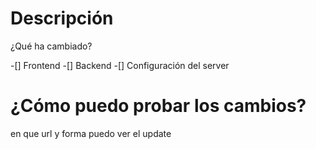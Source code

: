 # Descripción
¿Qué ha cambiado?

-[] Frontend
-[] Backend
-[]  Configuración del server

# ¿Cómo puedo probar los cambios?

en que url y forma puedo ver el update
